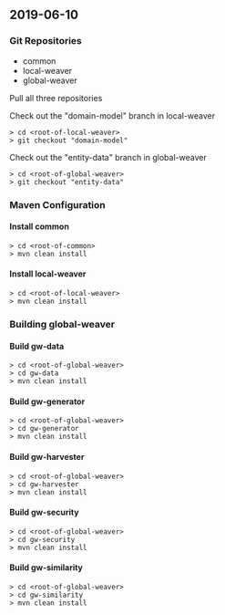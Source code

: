
## 2019-06-10

### Git Repositories

* common
* local-weaver
* global-weaver

Pull all three repositories

Check out the "domain-model" branch in local-weaver

```
> cd <root-of-local-weaver>
> git checkout "domain-model"
```

Check out the "entity-data" branch in global-weaver

```
> cd <root-of-global-weaver>
> git checkout "entity-data"
```

### Maven Configuration

#### Install common

```
> cd <root-of-common>
> mvn clean install
```

#### Install local-weaver

```
> cd <root-of-local-weaver>
> mvn clean install
```

### Building global-weaver

#### Build gw-data
```
> cd <root-of-global-weaver>
> cd gw-data
> mvn clean install
```

#### Build gw-generator
```
> cd <root-of-global-weaver>
> cd gw-generator
> mvn clean install
```

#### Build gw-harvester
```
> cd <root-of-global-weaver>
> cd gw-harvester
> mvn clean install
```

#### Build gw-security
```
> cd <root-of-global-weaver>
> cd gw-security
> mvn clean install
```

#### Build gw-similarity
```
> cd <root-of-global-weaver>
> cd gw-similarity
> mvn clean install
```